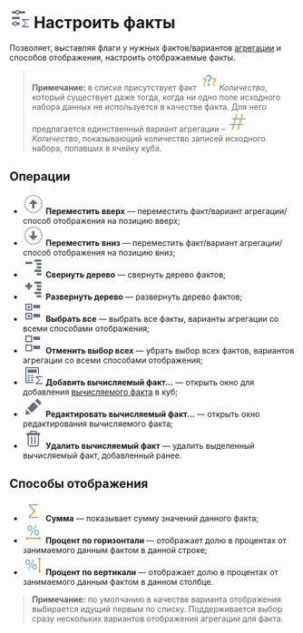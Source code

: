 # ![Настроить факты](../../images/icons/cube/cases/case-tune_default.svg) Настроить факты

Позволяет, выставляя флаги у нужных фактов/вариантов [агрегации](../../processors/func/aggregation-functions.md) и способов отображения, настроить отображаемые факты.

> **Примечание:** в списке присутствует факт ![Количество-Факт](../../images/icons/data-types/none_default.svg)*Количество*, который существует даже тогда, когда ни одно поле исходного набора данных не используется в качестве факта. Для него предлагается единственный вариант агрегации – ![Количество-Агрегация](../../images/icons/aggregations/factor-count_default.svg)*Количество*, показывающий количество записей исходного набора, попавших в ячейку куба.

## Операции

* ![Переместить вверх](../../images/icons/toolbar-controls/moveup_default.svg) **Переместить вверх** — переместить факт/вариант агрегации/способ отображения на позицию вверх;
* ![Переместить вниз](../../images/icons/toolbar-controls/movedown_default.svg) **Переместить вниз** — переместить факт/вариант агрегации/способ отображения на позицию вниз;
* ![Свернуть дерево](../../images/icons/toolbar-controls/collapce-all_default.svg) **Свернуть дерево** — свернуть дерево фактов;
* ![Развернуть дерево](../../images/icons/toolbar-controls/open-all_default.svg) **Развернуть дерево** — развернуть дерево фактов;
* ![Выбрать все](../../images/icons/toolbar-controls/check-all_default.svg) **Выбрать все** — выбрать все факты, варианты агрегации со всеми способами отображения;
* ![Отменить выбор всех](../../images/icons/toolbar-controls/uncheck-all_default.svg) **Отменить выбор всех** — убрать выбор всех фактов, вариантов агрегации со всеми способами отображения;
* ![Добавить вычисляемый факт](../../images/icons/cube/cases/case-calc_default.svg) **Добавить вычисляемый факт…** — открыть окно для добавления [вычисляемого факта](./addcalculatingfact.md) в куб;
* ![Редактировать вычисляемый факт](../../images/icons/toolbar-controls/edit_default.svg) **Редактировать вычисляемый факт…** — открыть окно редактирования вычисляемого факта;
* ![Удалить вычисляемый факт](../../images/icons/toolbar-controls/delete_default.svg) **Удалить вычисляемый факт** — удалить выделенный вычисляемый факт, добавленный ранее.

## Способы отображения

* ![Сумма](../../images/icons/aggregations/factor-sum_default.svg) **Сумма** — показывает сумму значений данного факта;
* ![Процент по горизонтали](../../images/icons/cube/aggregation/row-percent_default.svg) **Процент по горизонтали** — отображает долю в процентах от занимаемого данным фактом в данной строке;
* ![Процент по вертикали](../../images/icons/cube/aggregation/col-percent_default.svg) **Процент по вертикали** — отображает долю в процентах от занимаемого данным фактом в данном столбце.

>**Примечание:** по умолчанию в качестве варианта отображения выбирается идущий первым по списку. Поддерживается выбор сразу нескольких вариантов отображения агрегации для факта.
